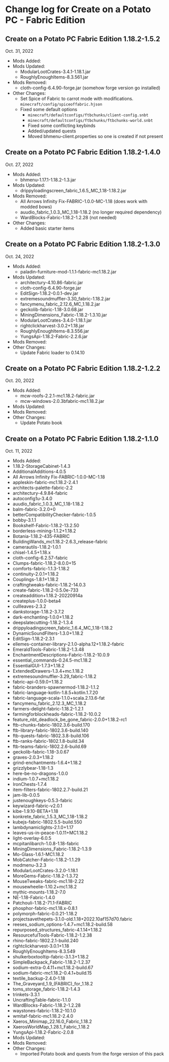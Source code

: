 # Change log for Create on a Potato PC - Fabric Edition

## Create on a Potato PC Fabric Edition 1.18.2-1.5.2
Oct. 31, 2022
- Mods Added: 
- Mods Updated: 
  - ModularLootCrates-3.4.1-1.18.1.jar
  - RoughlyEnoughItems-8.3.561.jar
- Mods Removed: 
  - cloth-config-6.4.90-forge.jar (somehow forge version go installed)
- Other Changes: 
  - Set Spice of Fabric to carrot mode with modifications. `minecraft/config/spiceoffabric.hjson`
  - Fixed some default options
    - `minecraft/defaultconfigs/ftbchunks/client-config.snbt`
    - `minecraft/defaultconfigs/ftbchunks/ftbchunks-world.snbt`
    - Fixed some conflicting keybinds
    - Added/updated quests
    - Moved bhmenu-client.properties so one is created if not present

## Create on a Potato PC Fabric Edition 1.18.2-1.4.0
Oct. 27, 2022
- Mods Added: 
  - bhmenu-1.17.1-1.18.2-1.3.jar
- Mods Updated: 
  - drippyloadingscreen_fabric_1.6.5_MC_1.18-1.18.2.jar
- Mods Removed:
  - All Arrows Infinity Fix-FABRIC-1.0.0-MC-1.18 (does work with modded bows)
  - auudio_fabric_1.0.3_MC_1.18-1.18.2 (no longer required dependency)
  - WardBlocks-Fabric-1.18.2-1.2.28 (not needed)
- Other Changes:
  - Added basic starter items

## Create on a Potato PC Fabric Edition 1.18.2-1.3.0
Oct. 24, 2022
- Mods Added:
  - paladin-furniture-mod-1.1.1-fabric-mc1.18.2.jar 
- Mods Updated: 
  - architectury-4.10.86-fabric.jar 
  - cloth-config-6.4.90-forge.jar 
  - EditSign-1.18.2-0.0.1-dev.jar 
  - extremesoundmuffler-3.30_fabric-1.18.2.jar 
  - fancymenu_fabric_2.12.6_MC_1.18.2.jar 
  - geckolib-fabric-1.18-3.0.68.jar 
  - MiningDimensions_Fabric-1.18.2-1.3.10.jar 
  - ModularLootCrates-3.4.0-1.18.1.jar 
  - rightclickharvest-3.0.2+1.18.jar 
  - RoughlyEnoughItems-8.3.556.jar 
  - YungsApi-1.18.2-Fabric-2.2.6.jar 
- Mods Removed: 
- Other Changes:
  - Update Fabric loader to 0.14.10

## Create on a Potato PC Fabric Edition 1.18.2-1.2.2
Oct. 20, 2022
- Mods Added: 
  - mcw-roofs-2.2.1-mc1.18.2-fabric.jar
  - mcw-windows-2.0.3bfabric-mc1.18.2.jar
- Mods Updated: 
- Mods Removed: 
- Other Changes: 
  - Update Potato book

## Create on a Potato PC Fabric Edition 1.18.2-1.1.0
Oct. 11, 2022
- Mods Added: 
 -  1.18.2-StorageCabinet-1.4.3
 -  AdditionalAdditions-4.0.5
 -  All Arrows Infinity Fix-FABRIC-1.0.0-MC-1.18
 -  appleskin-fabric-mc1.18.2-2.4.1
 -  architects-palette-fabric-2.2
 -  architectury-4.9.84-fabric
 -  autoconfig1u-3.4.0
 -  auudio_fabric_1.0.3_MC_1.18-1.18.2
 -  balm-fabric-3.2.0+0
 -  betterCompatibilityChecker-fabric-1.0.5
 -  bobby-3.1.1
 -  Bookshelf-Fabric-1.18.2-13.2.50
 -  borderless-mining-1.1.2+1.18.2
 -  Botania-1.18.2-435-FABRIC
 -  BuildingWands_mc1.18.2-2.6.3_release-fabric
 -  camerautils-1.18.2-1.0.1
 -  chisel-1.4.5+1.18.x
 -  cloth-config-6.2.57-fabric
 -  Clumps-fabric-1.18.2-8.0.0+15
 -  comforts-fabric-1.1.3-1.18.2
 -  continuity-2.0.1+1.18.2
 -  Couplings-1.8.1+1.18.2
 -  craftingtweaks-fabric-1.18.2-14.0.3
 -  create-fabric-1.18.2-0.5.0e-733
 -  createaddition+1.18.2-20220914a
 -  createplus-1.0.0-beta4
 -  cullleaves-2.3.2
 -  dankstorage-1.18.2-3.7.2
 -  dark-enchanting-1.0.0+1.18.2
 -  deepslatecutting-1.18.2-1.3.4
 -  drippyloadingscreen_fabric_1.6.4_MC_1.18-1.18.2
 -  DynamicSoundFilters-1.3.0+1.18.2
 -  EditSign-1.18.2-2.3.1
 -  ellemes-container-library-2.1.0-alpha.12+1.18.2-fabric
 -  EmeraldTools-Fabric-1.18.2-1.3.48
 -  EnchantmentDescriptions-Fabric-1.18.2-10.0.9
 -  essential_commands-0.24.5-mc1.18.2
 -  EssentialGUI-1.7.3+1.18.2
 -  ExtendedDrawers-1.3.4+mc.1.18.2
 -  extremesoundmuffler-3.29_fabric-1.18.2
 -  fabric-api-0.59.0+1.18.2
 -  fabric-branders-spawnermod-1.18.2-1.1.2
 -  fabric-language-kotlin-1.8.5+kotlin.1.7.20
 -  fabric-language-scala-1.1.0+scala.2.13.6-fat
 -  fancymenu_fabric_2.12.3_MC_1.18.2
 -  farmers-delight-fabric-1.18.2-1.2.1
 -  farmingforblockheads-fabric-1.18.2-10.0.2
 -  feature_nbt_deadlock_be_gone_fabric-2.0.0+1.18.2-rc1
 -  ftb-chunks-fabric-1802.3.6-build.170
 -  ftb-library-fabric-1802.3.6-build.140
 -  ftb-quests-fabric-1802.3.8-build.106
 -  ftb-ranks-fabric-1802.1.8-build.34
 -  ftb-teams-fabric-1802.2.6-build.69
 -  geckolib-fabric-1.18-3.0.67
 -  graves-2.0.3+1.18.2
 -  grind-enchantments-1.6.4+1.18.2
 -  grizzlybear-1.18-1.3
 -  here-be-no-dragons-1.0.0
 -  indium-1.0.7+mc1.18.2
 -  IronChests-1.7.4
 -  item-filters-fabric-1802.2.7-build.21
 -  jam-lib-0.0.5
 -  justenoughkeys-0.5.3-fabric
 -  keywizard-fabric-v2.0.1
 -  kibe-1.9.10-BETA+1.18
 -  konkrete_fabric_1.5.3_MC_1.18-1.18.2
 -  kubejs-fabric-1802.5.5-build.550
 -  lambdynamiclights-2.1.0+1.17
 -  leaves-us-in-peace-1.0.11+MC1.18.2
 -  light-overlay-6.0.5
 -  mcpitanlibarch-1.0.8-1.18-fabric
 -  MiningDimensions_Fabric-1.18.2-1.3.9
 -  Mo-Glass-1.6.1-MC1.18.2
 -  MobCatcher-Fabric-1.18.2-1.1.29
 -  modmenu-3.2.3
 -  ModularLootCrates-3.2.0-1.18.1
 -  MoreGems-Fabric-1.18.2-1.3.72
 -  MouseTweaks-fabric-mc1.18-2.22
 -  mousewheelie-1.10.2+mc1.18.2
 -  mythic-mounts-1.18.2-7.0
 -  NE-1.18-Fabric-1.4.0
 -  Patchouli-1.18.2-71.1-FABRIC
 -  phosphor-fabric-mc1.18.x-0.8.1
 -  polymorph-fabric-0.0.21-1.18.2
 -  projectsavethepets-3.1.0-old.1.18+2022.10af157d70.fabric
 -  reeses_sodium_options-1.4.7+mc1.18.2-build.58
 -  repurposed_structures_fabric-4.1.14+1.18.2
 -  ResourcefulTools-Fabric-1.18.2-1.2.38
 -  rhino-fabric-1802.2.1-build.240
 -  rightclickharvest-3.0.1+1.18
 -  RoughlyEnoughItems-8.3.549
 -  shulkerboxtooltip-fabric-3.1.3+1.18.2
 -  SimpleBackpack_Fabric-1.18.2-1.2.37
 -  sodium-extra-0.4.11+mc1.18.2-build.67
 -  sodium-fabric-mc1.18.2-0.4.1+build.15
 -  textile_backup-2.4.0-1.18
 -  The_Graveyard_1.9_(FABRIC)_for_1.18.2
 -  toms_storage_fabric-1.18.2-1.4.3
 -  trinkets-3.3.1
 -  UncraftingTable-fabric-1.1.0
 -  WardBlocks-Fabric-1.18.2-1.2.28
 -  waystones-fabric-1.18.2-10.1.0
 -  wmitaf-fabric-mc1.18.2-2.4.0
 -  Xaeros_Minimap_22.16.0_Fabric_1.18.2
 -  XaerosWorldMap_1.28.1_Fabric_1.18.2
 -  YungsApi-1.18.2-Fabric-2.0.8
- Mods Updated: 
- Mods Removed: 
- Other Changes:
  - Imported Potato book and quests from the forge version of this pack